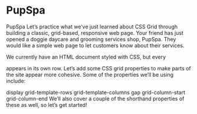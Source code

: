 # PupSpa

PupSpa
Let’s practice what we’ve just learned about CSS Grid through building a classic, grid-based, responsive web page. Your friend has just opened a doggie daycare and grooming services shop, PupSpa. They would like a simple web page to let customers know about their services.

We currently have an HTML document styled with CSS, but every <div> appears in its own row. Let’s add some CSS grid properties to make parts of the site appear more cohesive. Some of the properties we’ll be using include:

display
grid-template-rows
grid-template-columns
gap
grid-column-start
grid-column-end
We’ll also cover a couple of the shorthand properties of these as well, so let’s get started!